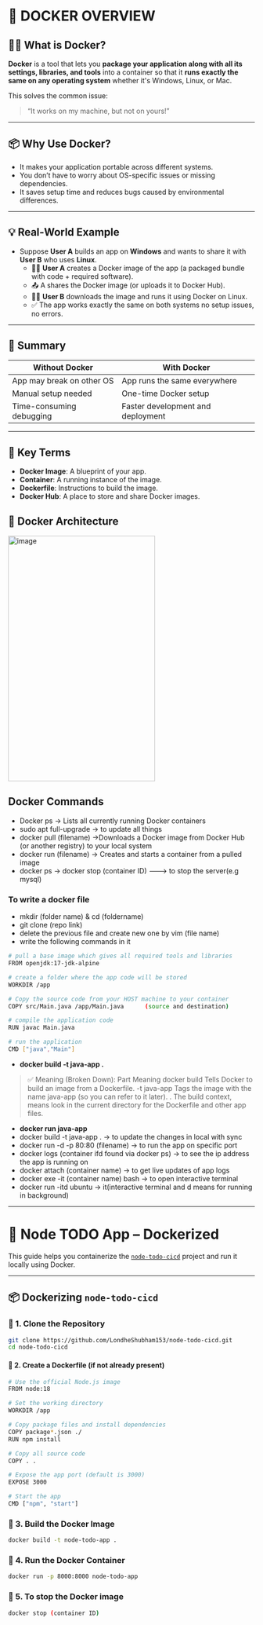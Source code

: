 # 🐳 **DOCKER OVERVIEW**

## 🤷‍♂️ What is Docker?

**Docker** is a tool that lets you **package your application along with all its settings, libraries, and tools** into a container so that it **runs exactly the same on any operating system** whether it's Windows, Linux, or Mac.

This solves the common issue:  
> “It works on my machine, but not on yours!”

---

## 📦 Why Use Docker?

- It makes your application portable across different systems.
- You don’t have to worry about OS-specific issues or missing dependencies.
- It saves setup time and reduces bugs caused by environmental differences.

---

## 💡 Real-World Example

- Suppose **User A** builds an app on **Windows** and wants to share it with **User B** who uses **Linux**.
  - 🧑‍💻 **User A** creates a Docker image of the app (a packaged bundle with code + required software).
  - 📤 A shares the Docker image (or uploads it to Docker Hub).
  - 👩‍💻 **User B** downloads the image and runs it using Docker on Linux.
  - ✅ The app works exactly the same on both systems no setup issues, no errors.

---

## 🔁 Summary

| Without Docker              | With Docker                        |
|----------------------------|-------------------------------------|
| App may break on other OS  | App runs the same everywhere        |
| Manual setup needed        | One-time Docker setup               |
| Time-consuming debugging   | Faster development and deployment   |

---

## 📌 Key Terms

- **Docker Image**: A blueprint of your app.
- **Container**: A running instance of the image.
- **Dockerfile**: Instructions to build the image.
- **Docker Hub**: A place to store and share Docker images.

## **🐳 Docker Architecture**
<img width="300" height="500" alt="image" src="https://github.com/user-attachments/assets/8a174237-da9f-4b24-bace-ae92a92d4593" />

## Docker Commands

- Docker ps  -> Lists all currently running Docker containers
- sudo apt full-upgrade   -> to update all things
- docker pull (filename)   ->Downloads a Docker image from Docker Hub (or another registry) to your local system
- docker run (filename)  -> Creates and starts a container from a pulled image
- docker ps  -> docker stop (container ID) ---> to stop the server(e.g mysql)

### To write a docker file
- mkdir (folder name) & cd (foldername)
- git clone (repo link)
- delete the previous file and create new one by vim (file name)
- write the following commands in it
```bash
# pull a base image which gives all required tools and libraries
FROM openjdk:17-jdk-alpine

# create a folder where the app code will be stored
WORKDIR /app

# Copy the source code from your HOST machine to your container
COPY src/Main.java /app/Main.java      (source and destination)

# compile the application code
RUN javac Main.java

# run the application
CMD ["java","Main"]
```
- **docker build -t java-app .**
 > ✅ Meaning (Broken Down):
                Part                                     	Meaning
             docker build	              Tells Docker to build an image from a Dockerfile.
              -t java-app	            Tags the image with the name java-app (so you can refer to it later).
                  .	                  The build context, means look in the current directory for the Dockerfile and other app files.
- **docker run java-app**
-  docker build -t java-app .    -> to update the changes in local with sync
-  docker run -d -p 80:80 (filename)    -> to run the app on specific port
-  docker logs (container ifd found via docker ps)    -> to see the ip address the app is running on
-  docker attach (container name)    -> to get live updates of app logs
-  docker exe -it (container name) bash  -> to open interactive terminal
-  docker run -itd ubuntu     -> it(interactive terminal and d means for running in background)

---

# 📝 Node TODO App – Dockerized

This guide helps you containerize the [`node-todo-cicd`](https://github.com/LondheShubham153/node-todo-cicd) project and run it locally using Docker.

---

## 📦 Dockerizing `node-todo-cicd`

### 🔹 1. Clone the Repository

```bash
git clone https://github.com/LondheShubham153/node-todo-cicd.git
cd node-todo-cicd
```

#### 🔹 2. Create a Dockerfile (if not already present)
```bash
# Use the official Node.js image
FROM node:18

# Set the working directory
WORKDIR /app

# Copy package files and install dependencies
COPY package*.json ./
RUN npm install

# Copy all source code
COPY . .

# Expose the app port (default is 3000)
EXPOSE 3000

# Start the app
CMD ["npm", "start"]
```
### 🔹 3. Build the Docker Image
```bash
docker build -t node-todo-app .
```
### 🔹 4. Run the Docker Container
```bash
docker run -p 8000:8000 node-todo-app
```
### 🔹 5. To stop the Docker image
```bash
docker stop (container ID)
```
